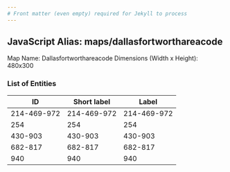 ```yaml
---
# Front matter (even empty) required for Jekyll to process
---
```


## JavaScript Alias: maps/dallasfortworthareacode

Map Name: Dallasfortworthareacode
Dimensions (Width x Height): 480x300





### List of Entities

ID | Short label | Label
---|---|---|
214-469-972|214-469-972|214-469-972
254|254|254
430-903|430-903|430-903
682-817|682-817|682-817
940|940|940

